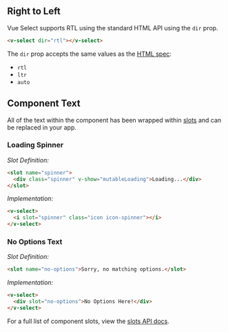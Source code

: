 ## Right to Left

Vue Select supports RTL using the standard HTML API using the `dir` prop.

```html
<v-select dir="rtl"></v-select>
```

The `dir` prop accepts the same values as the
[HTML spec](https://developer.mozilla.org/en-US/docs/Web/HTML/Global_attributes/dir):

- `rtl`
- `ltr`
- `auto`

## Component Text

All of the text within the component has been wrapped within
[slots](https://vuejs.org/v2/guide/components.html#Content-Distribution-with-Slots)
and can be replaced in your app.

### Loading Spinner

_Slot Definition:_

```html
<slot name="spinner">
  <div class="spinner" v-show="mutableLoading">Loading...</div>
</slot>
```

_Implementation:_

```html
<v-select>
  <i slot="spinner" class="icon icon-spinner"></i>
</v-select>
```

### No Options Text

_Slot Definition:_

```html
<slot name="no-options">Sorry, no matching options.</slot>
```

_Implementation:_

```html
<v-select>
  <div slot="no-options">No Options Here!</div>
</v-select>
```

For a full list of component slots, view the [slots API docs](../api/slots.md).
